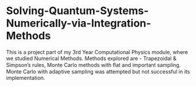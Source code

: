 # Solving-Quantum-Systems-Numerically-via-Integration-Methods
This is a project part of my 3rd Year Computational Physics module, where we studied Numerical Methods. Methods explored are -  Trapezoidal &amp; Simpson’s rules, Monte Carlo methods with ﬂat and important sampling. Monte Carlo with adaptive sampling was attempted but not successful in its implementation.
